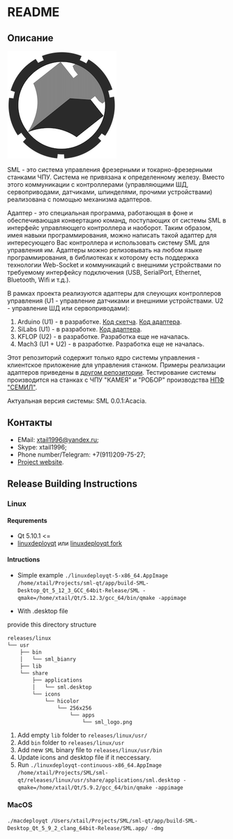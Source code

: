 # README #

## Описание ##

![SML_logo](./readme_files/sml_logo_mini.png)

SML - это система управления фрезерными и токарно-фрезерными станками ЧПУ. Система не привязана к определенному железу. Вместо этого коммуникации с контроллерами (управляющими ШД, сервоприводами, датчиками, шпинделями, прочими устройствами) реализована с помощью механизма адаптеров.

Адаптер - это специальная программа, работающая в фоне и обеспечивающая конвертацию команд, поступающих от системы SML в интерфейс управляющего контроллера и наоборот. Таким образом, имея навыки программирования, можно написать такой адаптер для интересующего Вас контроллера и использовать систему SML для управления им. Адаптеры можно релизовывать на любом языке программирования, в библиотеках к которому есть поддержка технологии Web-Socket и коммуникаций с внешними устройствами по требуемому интерфейсу подключения (USB, SerialPort, Ethernet, Bluetooth, Wifi и т.д.).

В рамках проекта реализуются адаптеры для слеующих контроллеров управления (U1 - управление датчиками и внешними устройствами. U2 - управление ШД или сервоприводами):

1. Arduino (U1) - в разработке. [Код скетча](https://bitbucket.org/applications-forge/arduinou1/src/master/). [Код адаптера](https://bitbucket.org/applications-forge/u1serialadapter/src/master/).
2. SiLabs (U1) - в разработке. [Код адаптера](https://bitbucket.org/applications-forge/usbxpressadapter/src/master/).
3. KFLOP (U2) - в разработке. Разработка еще не началась.
4. Mach3 (U1 + U2) - в разработке. Разработка еще не началась.

Этот репозиторий содержит только ядро системы управления - клиентское приложение для управления станком. Примеры реализации адаптеров приведены в [другом репозитории](https://bitbucket.org/account/user/applications-forge/projects/SML).
Тестирование системы производится на станках с ЧПУ "КАМЕЯ" и "РОБОР" производства [НПФ "СЕМИЛ"](https://semil.ru/).

Актуальная версия системы: SML 0.0.1:Acacia.

## Контакты ##

* EMail: xtail1996@yandex.ru;
* Skype: xtail1996;
* Phone number/Telegram: +7(911)209-75-27;
* [Project website](https://bitbucket.org/account/user/applications-forge/projects/SML).

## Release Building Instructions ##

### Linux ###

#### Requrements ####

* Qt 5.10.1 <=
* [linuxdeployqt](https://github.com/probonopd/linuxdeployqt) или [linuxdeployqt fork](https://github.com/ApplicationsForge/linuxdeployqt)

#### Intructions ####

* Simple example `./linuxdeployqt-5-x86_64.AppImage /home/xtail/Projects/sml-qt/app/build-SML-Desktop_Qt_5_12_3_GCC_64bit-Release/SML -qmake=/home/xtail/Qt/5.12.3/gcc_64/bin/qmake -appimage`

* With .desktop file

provide this directory structure

```
releases/linux
└── usr
    ├── bin
    │   └── sml_bianry
    ├── lib
    └── share
        ├── applications
        │   └── sml.desktop
        └── icons
            └── hicolor
                └── 256x256
                    └── apps
                        └── sml_logo.png
```

1. Add empty `lib` folder to `releases/linux/usr/`
1. Add `bin` folder to `releases/linux/usr`
1. Add new `SML` binary file to `releases/linux/usr/bin`
1. Update icons and desktop file if it neccessary.
1. Run `./linuxdeployqt-continuous-x86_64.AppImage /home/xtail/Projects/SML/sml-qt/releases/linux/usr/share/applications/sml.desktop -qmake=/home/xtail/Qt/5.9.2/gcc_64/bin/qmake -appimage`

### MacOS ###
`./macdeployqt /Users/xtail/Projects/SML/sml-qt/app/build-SML-Desktop_Qt_5_9_2_clang_64bit-Release/SML.app/ -dmg`

